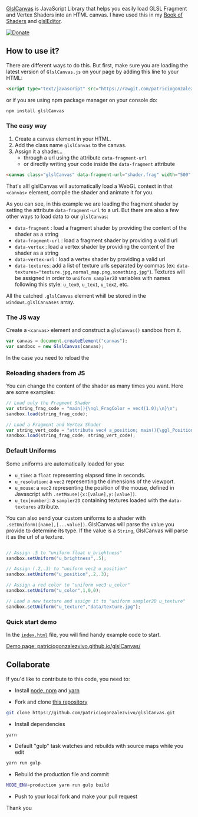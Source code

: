 [GlslCanvas](https://github.com/patriciogonzalezvivo/glslCanvas) is JavaScript Library that helps you easily load GLSL Fragment and Vertex Shaders into an HTML canvas. I have used this in my [Book of Shaders](http://thebookofshaders.com) and [glslEditor](http://editor.thebookofshaders.com).

[![Donate](https://www.paypalobjects.com/en_US/i/btn/btn_donate_SM.gif)](https://www.paypal.com/cgi-bin/webscr?cmd=_s-xclick&hosted_button_id=4BQMKQJDQ9XH6)

## How to use it?

There are different ways to do this. But first, make sure you are loading the latest version of ```GlslCanvas.js``` on your page by adding this line to your HTML:
```html
<script type="text/javascript" src="https://rawgit.com/patriciogonzalezvivo/glslCanvas/master/build/GlslCanvas.js"></script>
```

or if you are using npm package manager on your console do:

```bash
npm install glslCanvas
```

### The easy way

1. Create a canvas element in your HTML.
2. Add the class name ```glslCanvas``` to the canvas.
3. Assign it a shader...
	* through a url using the attribute ```data-fragment-url```
	* or directly writing your code inside the ```data-fragment``` attribute

```html
<canvas class="glslCanvas" data-fragment-url="shader.frag" width="500" height="500"></canvas>
```

That's all! glslCanvas will automatically load a WebGL context in that ```<canvas>``` element, compile the shader and animate it for you.

As you can see, in this example we are loading the fragment shader by setting the attribute ```data-fragment-url``` to a url. But there are also a few other ways to load data to our ```glslCanvas```:

* ```data-fragment``` : load a fragment shader by providing the content of the shader as a string
* ```data-fragment-url``` : load a fragment shader by providing a valid url
* ```data-vertex``` : load a vertex shader by providing the content of the shader as a string
* ```data-vertex-url``` : load a vertex shader by providing a valid url
* ```data-textures```: add a list of texture urls separated by commas (ex: ```data-textures="texture.jpg,normal_map.png,something.jpg"```). Textures will be assigned in order to ```uniform sampler2D``` variables with names following this style: ```u_tex0```, ```u_tex1```, ```u_tex2```, etc.

All the catched ```.glslCanvas``` element whill be stored in the ```windows.glslCanvases``` array.

### The JS way

Create a ```<canvas>``` element and construct a ```glsCanvas()``` sandbox from it.

```javascript
var canvas = document.createElement("canvas");
var sandbox = new GlslCanvas(canvas);
```

In the case you need to reload the

### Reloading shaders from JS

You can change the content of the shader as many times you want. Here are some examples:

```javascript
// Load only the Fragment Shader
var string_frag_code = "main(){\ngl_FragColor = vec4(1.0);\n}\n";
sandbox.load(string_frag_code);

// Load a Fragment and Vertex Shader
var string_vert_code = "attribute vec4 a_position; main(){\ggl_Position = a_position;\n}\n";
sandbox.load(string_frag_code, string_vert_code);
```

### Default Uniforms

Some uniforms are automatically loaded for you:

* ```u_time```: a ```float``` representing elapsed time in seconds.
* ```u_resolution```: a ```vec2``` representing the dimensions of the viewport.
* ```u_mouse```: a ```vec2``` representing the position of the mouse, defined in Javascript with ```.setMouse({x:[value],y:[value])```.
* ```u_tex[number]```: a ```sampler2D``` containing textures loaded with the ```data-textures``` attribute.

You can also send your custom uniforms to a shader with ```.setUniform([name],[...value])```. GlslCanvas will parse the value you provide to determine its type. If the value is a ```String```, GlslCanvas will parse it as the url of a texture.

```javascript

// Assign .5 to "uniform float u_brightness"
sandbox.setUniform("u_brightness",.5);

// Assign (.2,.3) to "uniform vec2 u_position"
sandbox.setUniform("u_position",.2,.3);

// Assign a red color to "uniform vec3 u_color"
sandbox.setUniform("u_color",1,0,0);

// Load a new texture and assign it to "uniform sampler2D u_texture"
sandbox.setUniform("u_texture","data/texture.jpg");
```

### Quick start demo

In the [```index.html```](https://github.com/patriciogonzalezvivo/glslCanvas/blob/gh-pages/index.html) file, you will find handy example code to start.

[Demo page: patriciogonzalezvivo.github.io/glslCanvas/](http://patriciogonzalezvivo.github.io/glslCanvas/)

## Collaborate

If you'd like to contribute to this code, you need to:

* Install [node, npm](https://nodejs.org/download/) and [yarn](http://yarnpkg.com)

* Fork and clone [this repository](https://github.com/patriciogonzalezvivo/glslCanvas)
```bash
git clone https://github.com/patriciogonzalezvivo/glslCanvas.git
```

* Install dependencies
```bash
yarn
```

* Default "gulp" task watches and rebuilds with source maps while you edit
```bash
yarn run gulp
```

* Rebuild the production file and commit
```bash
NODE_ENV=production yarn run gulp build
```

* Push to your local fork and make your pull request

Thank you
